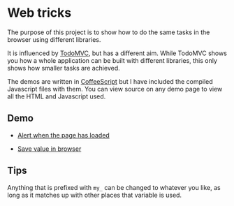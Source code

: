 # Web tricks

The purpose of this project is to show how to do the same tasks in the
browser using different libraries.

It is influenced by [TodoMVC](http://todomvc.com/), but has a different
aim.
While TodoMVC shows you how a whole application can be built with
different libraries, this only shows how smaller tasks are achieved.

The demos are written in [CoffeeScript](http://coffeescript.org/) but I
have included the compiled Javascript files with them.
You can view source on any demo page to view all the HTML and Javascript
used.


## Demo

- [Alert when the page has loaded](./page_loaded/)

- [Save value in browser](./browser_storage/)


## Tips

Anything that is prefixed with `my_` can be changed to whatever you
like, as long as it matches up with other places that variable is used.
